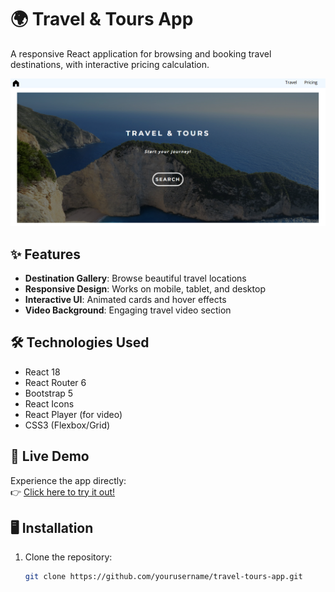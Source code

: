 # 🌍 Travel & Tours App

A responsive React application for browsing and booking travel destinations, with interactive pricing calculation.

![App Screenshot](./screenshot.png)

## ✨ Features

- **Destination Gallery**: Browse beautiful travel locations
- **Responsive Design**: Works on mobile, tablet, and desktop
- **Interactive UI**: Animated cards and hover effects
- **Video Background**: Engaging travel video section

## 🛠 Technologies Used

- React 18
- React Router 6
- Bootstrap 5
- React Icons
- React Player (for video)
- CSS3 (Flexbox/Grid)

## 🚀 Live Demo

Experience the app directly:  
👉 [Click here to try it out!](https://react-travel-app-ruby.vercel.app/)

## 🖥️ Installation

1. Clone the repository:
   ```bash
   git clone https://github.com/yourusername/travel-tours-app.git
   ```
